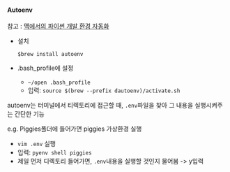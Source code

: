 #### Autoenv

참고 : [맥에서의 파이썬 개발 환경 자동화](http://guswnsxodlf.github.io/pyenv-virtualenv-autoenv)

- 설치

  `$brew install autoenv`

- .bash_profile에 설정

  - `~/open .bash_profile`
  - 입력: `source $(brew --prefix dautoenv)/activate.sh` 

autoenv는 터미널에서 티렉토리에 접근할 때, `.env`파일을 찾아 그 내용을 실행시켜주는 간단한 기능

e.g. Piggies폴더에 들어가면 piggies 가상환경 실행

- `vim .env` 실행
- 입력: `pyenv shell piggies`
- 제일 먼저 디렉토리 들어가면, `.env`내용을 실행할 것인지 물어봄 -> y입력